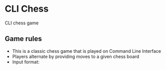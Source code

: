 # CLI Chess

CLI chess game

## Game rules
* This is a classic chess game that is played on Command Line Interface
* Players alternate by providing moves to a given chess board
* Input format: 